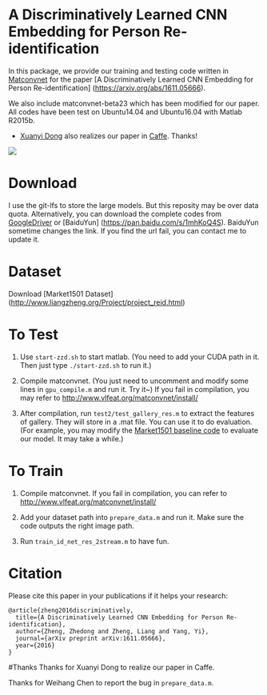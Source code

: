# A Discriminatively Learned CNN Embedding for Person Re-identification

In this package, we provide our training and testing code written in [Matconvnet](http://www.vlfeat.org/matconvnet/) for the paper [A Discriminatively Learned CNN Embedding for Person Re-identification] (https://arxiv.org/abs/1611.05666).
 
We also include matconvnet-beta23 which has been modified for our paper. All codes have been test on Ubuntu14.04 and Ubuntu16.04 with Matlab R2015b.

* [Xuanyi Dong](https://github.com/D-X-Y) also realizes our paper in [Caffe](https://github.com/D-X-Y/caffe-reid). Thanks!

![](https://github.com/layumi/2016_person_re-ID/blob/master/figure3.jpg)

# Download
I use the git-lfs to store the large models. But this reposity may be over data quota.
Alternatively, you can download the complete codes from [GoogleDriver](https://drive.google.com/file/d/0B0VOCNYh8HeRV29EaGRXWFZPbHM/view?usp=sharing) or [BaiduYun] (https://pan.baidu.com/s/1mhKoQ4S). 
BaiduYun sometime changes the link. If you find the url fail, you can contact me to update it.

# Dataset
Download [Market1501 Dataset] (http://www.liangzheng.org/Project/project_reid.html)

# To Test
1. Use `start-zzd.sh` to start matlab. (You need to add your CUDA path in it. Then just type `./start-zzd.sh` to run it.)

2. Compile matconvnet. (You just need to uncomment and modify some lines in `gpu_compile.m` and run it. Try it~)
If you fail in compilation, you may refer to http://www.vlfeat.org/matconvnet/install/

3. After compilation, run `test2/test_gallery_res.m` to extract the features of gallery. They will store in a .mat file. You can use it to do evaluation.
(For example, you may modify the [Market1501 baseline code](http://www.liangzheng.org/Project/project_reid.html) to evaluate our model. It may take a while.)

# To Train
1. Compile matconvnet. If you fail in compilation, you can refer to http://www.vlfeat.org/matconvnet/install/

2. Add your dataset path into `prepare_data.m` and run it. Make sure the code outputs the right image path.

3. Run `train_id_net_res_2stream.m` to have fun.

# Citation
Please cite this paper in your publications if it helps your research:
```
@article{zheng2016discriminatively,
  title={A Discriminatively Learned CNN Embedding for Person Re-identification},
  author={Zheng, Zhedong and Zheng, Liang and Yang, Yi},
  journal={arXiv preprint arXiv:1611.05666},
  year={2016}
}
```
#Thanks
Thanks for Xuanyi Dong to realize our paper in Caffe.

Thanks for Weihang Chen to report the bug in `prepare_data.m`.
